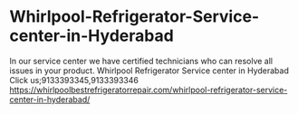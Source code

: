 # Whirlpool-Refrigerator-Service-center-in-Hyderabad
 In our service center we have certified technicians who can resolve all issues in your product.  Whirlpool Refrigerator Service center in Hyderabad Click us;9133393345,9133393346  https://whirlpoolbestrefrigeratorrepair.com/whirlpool-refrigerator-service-center-in-hyderabad/
